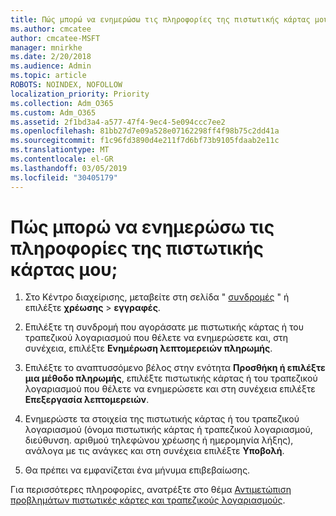 ```yaml
---
title: Πώς μπορώ να ενημερώσω τις πληροφορίες της πιστωτικής κάρτας μου;
ms.author: cmcatee
author: cmcatee-MSFT
manager: mnirkhe
ms.date: 2/20/2018
ms.audience: Admin
ms.topic: article
ROBOTS: NOINDEX, NOFOLLOW
localization_priority: Priority
ms.collection: Adm_O365
ms.custom: Adm_O365
ms.assetid: 2f1bd3a4-a577-47f4-9ec4-5e094ccc7ee2
ms.openlocfilehash: 81bb27d7e09a528e07162298ff4f98b75c2dd41a
ms.sourcegitcommit: f1c96fd3890d4e211f7d6bf73b9105fdaab2e11c
ms.translationtype: MT
ms.contentlocale: el-GR
ms.lasthandoff: 03/05/2019
ms.locfileid: "30405179"
---
```

# <a name="how-do-i-update-my-credit-card-information"></a>Πώς μπορώ να ενημερώσω τις πληροφορίες της πιστωτικής κάρτας μου;

1. Στο Κέντρο διαχείρισης, μεταβείτε στη σελίδα " [συνδρομές](https://go.microsoft.com/fwlink/p/?linkid=842054) " ή επιλέξτε **χρέωσης** \> **εγγραφές**.
    
2. Επιλέξτε τη συνδρομή που αγοράσατε με πιστωτικής κάρτας ή του τραπεζικού λογαριασμού που θέλετε να ενημερώσετε και, στη συνέχεια, επιλέξτε **Ενημέρωση λεπτομερειών πληρωμής**.
    
3. Επιλέξτε το αναπτυσσόμενο βέλος στην ενότητα **Προσθήκη ή επιλέξτε μια μέθοδο πληρωμής**, επιλέξτε πιστωτικής κάρτας ή του τραπεζικού λογαριασμού που θέλετε να ενημερώσετε και στη συνέχεια επιλέξτε **Επεξεργασία λεπτομερειών**.
    
4. Ενημερώστε τα στοιχεία της πιστωτικής κάρτας ή του τραπεζικού λογαριασμού (όνομα πιστωτικής κάρτας ή τραπεζικού λογαριασμού, διεύθυνση. αριθμού τηλεφώνου χρέωσης ή ημερομηνία λήξης), ανάλογα με τις ανάγκες και στη συνέχεια επιλέξτε **Υποβολή**.
    
5. Θα πρέπει να εμφανίζεται ένα μήνυμα επιβεβαίωσης.
    
Για περισσότερες πληροφορίες, ανατρέξτε στο θέμα [Αντιμετώπιση προβλημάτων πιστωτικές κάρτες και τραπεζικούς λογαριασμούς](https://support.office.com/article/30ba9c83-50d8-4020-90ed-830a5b8c8724).
  

